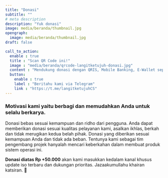 ```yaml
---
title: "Donasi"
subtitle: ""
# meta description
description: "Yuk donasi"
image: media/beranda/thumbnail.jpg
opengraph:
  image: media/beranda/thumbnail.jpg
draft: false

call_to_action:
  enable : true
  title : "Scan QR Code ini!"
  image : "media/beranda/qrcode-langitketujuh-donasi.jpg"
  content : "Mendukung donasi dengan QRIS, Mobile Banking, E-Wallet seperti OVO, GoPay, LinkAja, DANA, Shopee Pay, WeChat Pay, Jenius dan E-wallet lainnya. (NMID: ID1021067117882)"
  button:
    enable : true
    label : "Beritahu kami via Telegram"
    link : "https://t.me/langitketujuhCS"
---
```


### Motivasi kami yaitu berbagi dan memudahkan Anda untuk selalu berkarya.

Donasi bebas sesuai kemampuan dan ridho dari pengguna. Anda dapat memberikan donasi sesuai kualitas pelayanan kami, asalkan ikhlas, berkah dan tidak merugikan kedua belah pihak. Donasi yang diberikan sesuai kemampuan Anda dan tidak ada beban. Tentunya kami sebagai tim pengembang projek hanyalah mencari keberkahan dalam membuat produk sistem operasi ini.

**Donasi diatas Rp +50.000** akan kami masukkan kedalam kanal khusus update iso terbaru dan dukungan prioritas. Jazaakumullahu khairan katsiran. 🙏
